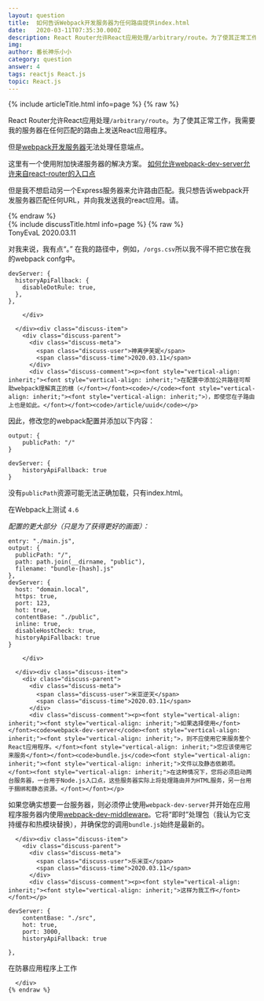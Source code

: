 ```yaml
---
layout: question
title:  如何告诉Webpack开发服务器为任何路由提供index.html
date:   2020-03-11T07:35:30.000Z
description: React Router允许React应用处理/arbitrary/route。为了使其正常工作，我需要我的服务器在任何匹配的路由上发送React应用程序...
img: 
author: 番长神乐小小
category: question
answer: 4
tags: reactjs React.js
topic: React.js
---
```

<div class="article-root">
  <div class="article">
    {% include articleTitle.html info=page %}
    {% raw %}
    <div class="article-content"><p><font style="vertical-align: inherit;"><font style="vertical-align: inherit;">React Router允许React应用处理</font></font><code>/arbitrary/route</code><font style="vertical-align: inherit;"><font style="vertical-align: inherit;">。</font><font style="vertical-align: inherit;">为了使其正常工作，我需要我的服务器在任何匹配的路由上发送React应用程序。</font></font></p>

<p><font style="vertical-align: inherit;"><font style="vertical-align: inherit;">但是</font></font><a href="http://webpack.github.io/docs/webpack-dev-server.html" rel="noreferrer"><font style="vertical-align: inherit;"><font style="vertical-align: inherit;">webpack开发服务器</font></font></a><font style="vertical-align: inherit;"><font style="vertical-align: inherit;">无法处理任意端点。</font></font></p>

<p><font style="vertical-align: inherit;"><font style="vertical-align: inherit;">这里有一个使用附加快递服务器的解决方案。
</font></font><a href="https://stackoverflow.com/questions/26203725/how-to-allow-for-webpack-dev-server-to-allow-entry-points-from-react-router"><font style="vertical-align: inherit;"><font style="vertical-align: inherit;">如何允许webpack-dev-server允许来自react-router的入口点</font></font></a></p>

<p><font style="vertical-align: inherit;"><font style="vertical-align: inherit;">但是我不想启动另一个Express服务器来允许路由匹配。</font><font style="vertical-align: inherit;">我只想告诉webpack开发服务器匹配任何URL，并向我发送我的react应用。</font><font style="vertical-align: inherit;">请。</font></font></p></div>
    {% endraw %}
  </div>

  <div class="discuss-wrapper">
    {% include discussTitle.html info=page %}
    {% raw %}
    <div class="discuss-item">
        <div class="discuss-parent">
          <div class="discuss-meta">
            <span class="discuss-user">TonyEvaL</span>
            <span class="discuss-time">2020.03.11</span>
          </div>
          <div class="discuss-comment"><p><font style="vertical-align: inherit;"><font style="vertical-align: inherit;">对我来说，我有点“。” </font><font style="vertical-align: inherit;">在我的路径中，例如，</font></font><code>/orgs.csv</code><font style="vertical-align: inherit;"><font style="vertical-align: inherit;">所以我不得不把它放在我的webpack confg中。</font></font></p>

<pre><code>devServer: {<font></font>
  historyApiFallback: {<font></font>
    disableDotRule: true,<font></font>
  },<font></font>
},<font></font>
</code></pre></div>
        </div>
        
      </div><div class="discuss-item">
        <div class="discuss-parent">
          <div class="discuss-meta">
            <span class="discuss-user">神离伊芙妮</span>
            <span class="discuss-time">2020.03.11</span>
          </div>
          <div class="discuss-comment"><p><font style="vertical-align: inherit;"><font style="vertical-align: inherit;">在配置中添加公共路径可帮助webpack理解真正的根（</font></font><code>/</code><font style="vertical-align: inherit;"><font style="vertical-align: inherit;">），即使您在子路由上也是如此。</font></font><code>/article/uuid</code></p>

<p><font style="vertical-align: inherit;"><font style="vertical-align: inherit;">因此，修改您的webpack配置并添加以下内容：</font></font></p>

<pre><code>output: {<font></font>
    publicPath: "/"<font></font>
}<font></font>
<font></font>
devServer: {<font></font>
    historyApiFallback: true<font></font>
}<font></font>
</code></pre>

<p><font style="vertical-align: inherit;"><font style="vertical-align: inherit;">没有</font></font><code>publicPath</code><font style="vertical-align: inherit;"><font style="vertical-align: inherit;">资源可能无法正确加载，只有index.html。</font></font></p>

<p><font style="vertical-align: inherit;"><font style="vertical-align: inherit;">在Webpack上测试 </font></font><code>4.6</code></p>

<p><em><font style="vertical-align: inherit;"><font style="vertical-align: inherit;">配置的更大部分（只是为了获得更好的画面）：</font></font></em></p>

<pre><code>entry: "./main.js",<font></font>
output: {<font></font>
  publicPath: "/",<font></font>
  path: path.join(__dirname, "public"),<font></font>
  filename: "bundle-[hash].js"<font></font>
},<font></font>
devServer: {<font></font>
  host: "domain.local",<font></font>
  https: true,<font></font>
  port: 123,<font></font>
  hot: true,<font></font>
  contentBase: "./public",<font></font>
  inline: true,<font></font>
  disableHostCheck: true,<font></font>
  historyApiFallback: true<font></font>
}<font></font>
</code></pre></div>
        </div>
        
      </div><div class="discuss-item">
        <div class="discuss-parent">
          <div class="discuss-meta">
            <span class="discuss-user">米亚逆天</span>
            <span class="discuss-time">2020.03.11</span>
          </div>
          <div class="discuss-comment"><p><font style="vertical-align: inherit;"><font style="vertical-align: inherit;">如果选择使用</font></font><code>webpack-dev-server</code><font style="vertical-align: inherit;"><font style="vertical-align: inherit;">，则不应使用它来服务整个React应用程序。</font><font style="vertical-align: inherit;">您应该使用它来服务</font></font><code>bundle.js</code><font style="vertical-align: inherit;"><font style="vertical-align: inherit;">文件以及静态依赖项。</font><font style="vertical-align: inherit;">在这种情况下，您将必须启动两台服务器，一台用于Node.js入口点，这些服务器实际上将处理路由并为HTML服务，另一台用于捆绑和静态资源。</font></font></p>

<p><font style="vertical-align: inherit;"><font style="vertical-align: inherit;">如果您确实想要一台服务器，则必须停止使用</font></font><code>webpack-dev-server</code><font style="vertical-align: inherit;"><font style="vertical-align: inherit;">并开始</font><font style="vertical-align: inherit;">在应用程序服务器内</font><font style="vertical-align: inherit;">使用</font></font><a href="https://github.com/webpack/webpack-dev-middleware" rel="noreferrer"><font style="vertical-align: inherit;"><font style="vertical-align: inherit;">webpack-dev-middleware</font></font></a><font style="vertical-align: inherit;"><font style="vertical-align: inherit;">。</font><font style="vertical-align: inherit;">它将“即时”处理包（我认为它支持缓存和热模块替换），并确保您的调用</font></font><code>bundle.js</code><font style="vertical-align: inherit;"><font style="vertical-align: inherit;">始终是最新的。</font></font></p></div>
        </div>
        
      </div><div class="discuss-item">
        <div class="discuss-parent">
          <div class="discuss-meta">
            <span class="discuss-user">乐米亚</span>
            <span class="discuss-time">2020.03.11</span>
          </div>
          <div class="discuss-comment"><p><font style="vertical-align: inherit;"><font style="vertical-align: inherit;">这样为我工作</font></font></p>

<pre><code>devServer: {<font></font>
    contentBase: "./src",<font></font>
    hot: true,<font></font>
    port: 3000,<font></font>
    historyApiFallback: true<font></font>
<font></font>
},<font></font>
</code></pre>

<p><font style="vertical-align: inherit;"><font style="vertical-align: inherit;">在防暴应用程序上工作</font></font></p></div>
        </div>
        
      </div>
    {% endraw %}
  </div>
<div>
